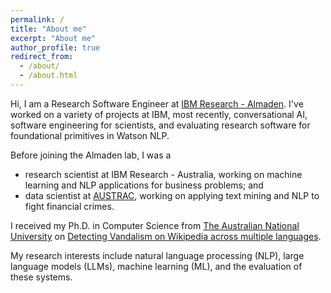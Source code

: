 ```yaml
---
permalink: /
title: "About me"
excerpt: "About me"
author_profile: true
redirect_from: 
  - /about/
  - /about.html
---
```


Hi, I am a Research Software Engineer at [IBM Research - Almaden](https://research.ibm.com/labs/almaden/). I've worked on a variety of projects at IBM, most recently, conversational AI, software engineering for scientists, and evaluating research software for foundational primitives in Watson NLP.

Before joining the Almaden lab, I was a
- research scientist at IBM Research - Australia, working on machine learning and NLP applications for business problems; and
- data scientist at [AUSTRAC](https://www.austrac.gov.au/), working on applying text mining and NLP to fight financial crimes.

I received my Ph.D. in Computer Science from [The Australian National University](https://www.anu.edu.au/) on [Detecting Vandalism on Wikipedia across multiple languages](https://openresearch-repository.anu.edu.au/handle/1885/14453).

My research interests include natural language processing (NLP), large language models (LLMs), machine learning (ML), and the evaluation of these systems.
